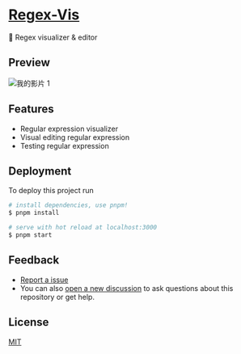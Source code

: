 # [Regex-Vis](https://regex-vis.com)
🎨 Regex visualizer & editor

## Preview
![我的影片 1](https://user-images.githubusercontent.com/27432981/129452745-4bbcfff5-de70-48d9-96df-542b917e2768.gif)

## Features
- Regular expression visualizer
- Visual editing regular expression
- Testing regular expression

## Deployment

To deploy this project run

```bash
# install dependencies, use pnpm!
$ pnpm install

# serve with hot reload at localhost:3000
$ pnpm start
```

## Feedback

- [Report a issue](https://github.com/Bowen7/regex-vis/issues)
- You can also [open a new discussion](https://github.com/Bowen7/regex-vis/discussions) to ask questions about this repository or get help.

## License

[MIT](https://choosealicense.com/licenses/mit/)
